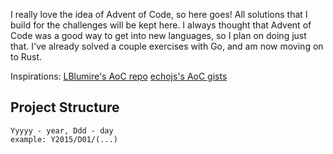 I really love the idea of Advent of Code, so here goes! All solutions that I build for the challenges will be kept here.
I always thought that Advent of Code was a good way to get into new languages, so I plan on doing just that. I've already solved a couple exercises with Go, and am now moving on to Rust.

Inspirations:
[LBlumire's AoC repo](https://github.com/LLBlumire/advent-of-code)
[echojs's AoC gists](https://gist.github.com/echojc)

## Project Structure
```
Yyyyy - year, Ddd - day
example: Y2015/D01/(...)
```
